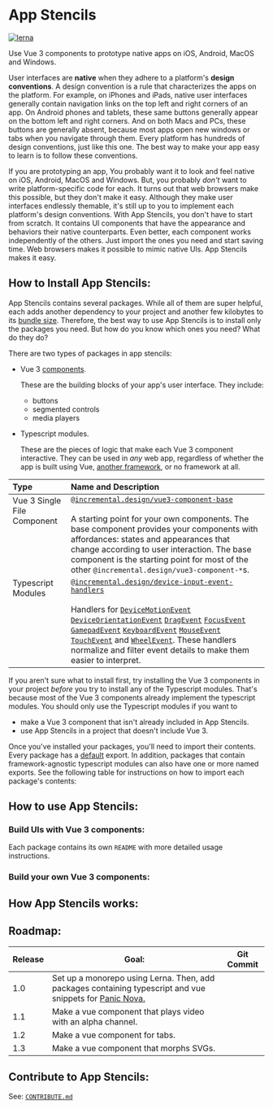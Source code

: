 # App Stencils

[![lerna](https://img.shields.io/badge/maintained%20with-lerna-cc00ff.svg)](https://lerna.js.org/)

Use Vue 3 components to prototype native apps on iOS, Android, MacOS and Windows.

 User interfaces are **native** when they adhere to a platform's **design conventions**. A design convention is a rule that characterizes the apps on the platform. For example, on iPhones and iPads, native user interfaces generally contain navigation links on the top left and right corners of an app. On Android phones and tablets, these same buttons generally appear on the bottom left and right corners. And on both Macs and PCs, these buttons are generally absent, because most apps open new windows or tabs when you navigate through them. Every platform has hundreds of design conventions, just like this one. The best way to make your app easy to learn is to follow these conventions.

If you are prototyping an app, You probably want it to look and feel native on iOS, Android, MacOS and Windows. But, you probably *don't* want to write platform-specific code for each. It turns out that web browsers make this possible, but they don't make it easy. Although they make user interfaces endlessly themable, it's still up to you to implement each platform's design conventions. With App Stencils, you don't have to start from scratch. It contains UI components that have the appearance and behaviors their native counterparts. Even better, each component works independently of the others. Just import the ones you need and start saving time. Web browsers makes it possible to mimic native UIs. App Stencils makes it easy.

## How to Install App Stencils:

App Stencils contains several packages. While all of them are super helpful, each adds another dependency to your project and another few kilobytes to its [bundle size](https://medium.com/@KasraKhosravi/slimming-down-your-bundle-size-d59db04c95d9). Therefore, the best way to use App Stencils is to install only the packages you need. But how do you know which ones you need? What do they do?

<!-- **The packages in App Stencils focus on just two things: handling user inputs, and displaying output**. You won't find packages that help you scaffold a backend, talk to an API, or set up a data model. If you're looking for a quick way to make a user interface, App Stencils is for you. If you're looking for a quick way to make an entire web app, App Stencils is also for you ... but you'll have to look elsewhere for your app's backend needs. -->

There are two types of packages in app stencils:

- Vue 3 [components](https://v3.vuejs.org/guide/single-file-component.html#single-file-components).
	
	These are the building blocks of your app's user interface. They include:
	* buttons
	* segmented controls
	* media players
	<!-- need more/better examples -->
<!-- - Vue 3 [plugins](https://v3.vuejs.org/guide/plugins.html#plugins)
	
	These are ... -->
- Typescript modules. 
	
	These are the pieces of logic that make each Vue 3 component interactive. They can be used in _any_ web app, regardless of whether the app is built using Vue, [another framework](https://www.youtube.com/watch?v=cuHDQhDhvPE), or no framework at all.

 <!-- !List of Packages -->
<table>
<thead>
<tr>
	<th align="left">Type</th>
	<th align="left">Name and Description</th>
</tr>
</thead>
<tbody>

<!-- !Vue SFC Packages -->
<!-- !vue3-component-base -->
<tr valign=top>
<td align="left" rowspan="1">Vue 3 Single File Component</td>
<td align="left"><a href="./packages/vue3/component-base/README.md">
<code>@incremental.design/vue3-component-base</code>
</a>
<br>
<!-- place gif of the component in storybook here. make the gif link to a storybook hosted on github pages -->
<br/>
A starting point for your own components. The base component provides your components with affordances: states and appearances that change according to user interaction. The base component is the starting point for most of the other <code>@incremental.design/vue3-component-*</code>s.
<br/>
</td>
</tr>
<!-- !Framework-Agnostic Typescript Module -->
<!-- !Baz -->
<tr valign="top">
<td align="left" rowspan="1">Typescript Modules</td>
<td align="left"><a href="./packages/vue3/component-base/README.md">
<code>@incremental.design/device-input-event-handlers</code>
</a>
<br>
<!-- place gif of the component in storybook here. make the gif link to a storybook hosted on github pages -->
<br/>
Handlers for <code><a href="https://developer.mozilla.org/en-US/docs/Web/API/DeviceMotionEvent" target="_blank">DeviceMotionEvent</a></code> <code><a href="https://developer.mozilla.org/en-US/docs/Web/API/DeviceOrientationEvent" target="_blank">DeviceOrientationEvent</a></code> <code><a href="https://developer.mozilla.org/en-US/docs/Web/API/DragEvent" target="_blank">DragEvent</a></code> <code><a href="https://developer.mozilla.org/en-US/docs/Web/API/FocusEvent" target="_blank">FocusEvent</a></code> <code><a href="https://developer.mozilla.org/en-US/docs/Web/API/Gamepad_API/Using_the_Gamepad_API" target="_blank">GamepadEvent</a></code> <code><a href="https://developer.mozilla.org/en-US/docs/Web/API/KeyboardEvent" target="_blank">KeyboardEvent</a></code> <code><a href="https://developer.mozilla.org/en-US/docs/Web/API/MouseEvent" target="_blank">MouseEvent</a></code> <code><a href="https://developer.mozilla.org/en-US/docs/Web/API/TouchEvent" target="_blank">TouchEvent</a></code> and <code><a href="https://developer.mozilla.org/en-US/docs/Web/API/WheelEvent" target="_blank">WheelEvent</a></code>. These handlers normalize and filter event details to make them easier to interpret.
</td>
</tr>

</tbody>
</table>

If you aren't sure what to install first, try installing the Vue 3 components in your project _before_ you try to install any of the Typescript modules. That's because most of the Vue 3 components already implement the typescript modules. You should only use the Typescript modules if you want to

- make a Vue 3 component that isn't already included in App Stencils.
- use App Stencils in a project that doesn't include Vue 3.

Once you've installed your packages, you'll need to import their contents. Every package has a [default](https://developer.mozilla.org/en-US/docs/web/javascript/reference/statements/export#description) export. In addition, packages that contain framework-agnostic typescript modules can also have one or more named exports. See the following table for instructions on how to import each package's contents:

<!--
	need to build the storybook to github pages

	see: https://dev.to/kouts/deploy-storybook-to-github-pages-3bij


	and then for each component, make a thumbnail that links to the storybook page in the 'demo' field
 -->

## How to use App Stencils:

<!-- app stencils contains packages for handling input (vue plugins, typescript modules), and (vue components) for displaying output -->

### Build UIs with Vue 3 components:

<!-- need to explain that each vue 3 package exports ONE component. Every component shares certain props and styles, and each have their own unique props/styles. Need to let reader know that no matter what vue component they use, the 'basic' set of tunables is the same -->

<!--

each vue component contains a default appearance, a prop that accepts style configuration data (from the seamlss-vue style plugin), a default slot, and a suspense slot. If you don't use these slots, the component will show a default appearance. If you do, you can change the appearance with just a single string argument 'ios' 'android' 'macos' 'windows' 'gtk' 'blueprint', or you can initialize the seamlss-vue plugin and pass a reference to that

the default slot and suspense slot always contain the same scoped props

slots let you swap out the template, without swapping out the script: change the appearance, keep the behavior

in addition, some components have other named slots, each of which contain their own scoped props.

finally, each component conditionally applies css selectors that you can hook into in your slot templates. all components will style the following selectors (need to grab and list selectors) according to their states. Every componnet will have more detailed documentation on how it grabs and styles selectors

 -->

Each package contains its own `README` with more detailed usage instructions.

### Build your own Vue 3 components:

<!-- need to explain that almost ALL logic is actually abstracted into typescript libraries, each of which provides a single default export, and destructurable functions. each library does ONE thing, and every function in a library shares a similar signature. functions of different signatures live in different libraries

also, almost all functions in a library tend to share the same few generics. once you understand a library's generic, you understand the library itself
 -->

## How App Stencils works:

<!--
every vue component is actually built off of the base component

the base component is actually built off of the event listeners and seamlss styles

if you want to make your own components, you can follow this pattern, and consult base component docs
 -->

## Roadmap:

<table>
<thead>
<tr>
<th>Release</th>
<th>Goal:</th>
<th>Git Commit</th>
</tr>
</thead>
<tbody>
<tr>
<td>1.0</td>
<td>Set up a monorepo using Lerna. Then, add packages containing typescript and vue snippets for <a href="https://nova.app">Panic Nova.</a></td>
<td></td>
</tr>
<tr>
<td>1.1</td>
<td>Make a vue component that plays video with an alpha channel.</td>
<td></td>
</tr>
<tr>
<td>1.2</td>
<td>Make a vue component for tabs.</td>
<td></td>
</tr>
<tr>
<td>1.3</td>
<td>Make a vue component that morphs SVGs.</td>
<td></td>
</tr>
</tbody>
</table>

## Contribute to App Stencils:

See: [`CONTRIBUTE.md`](./CONTRIBUTE.md)

<!-- * what you want the reader to do -->

<!-- * why?
	 * desired outcome
	 * underlying problem
	 * action
	 * compare action to doing nothing -->

<!-- * how tell if succeeded? -->
